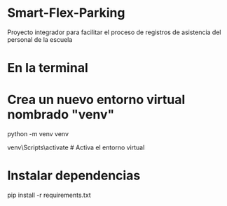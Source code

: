 # Smart-Flex-Parking
Proyecto integrador para facilitar el proceso de registros de asistencia del personal de la escuela

# En la terminal
# Crea un nuevo entorno virtual nombrado "venv"
python -m venv venv

venv\Scripts\activate # Activa el entorno virtual
 

# Instalar dependencias
pip install -r requirements.txt  
